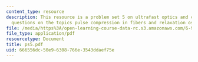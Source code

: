 ```yaml
---
content_type: resource
description: This resource is a problem set 5 on ultrafast optics and covers 2 problem
  questions on the topics pulse compression in fibers and relaxation oscillations.
file: /media/https%3A/open-learning-course-data-rc.s3.amazonaws.com/6-977-ultrafast-optics-spring-2005/666556dc50e96308766e3543ddaef75e_ps5.pdf
file_type: application/pdf
resourcetype: Document
title: ps5.pdf
uid: 666556dc-50e9-6308-766e-3543ddaef75e
---
```


